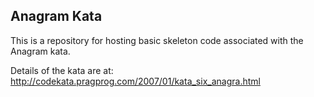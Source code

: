 Anagram Kata
------------

This is a repository for hosting basic skeleton code associated with the Anagram kata.

Details of the kata are at: http://codekata.pragprog.com/2007/01/kata_six_anagra.html

